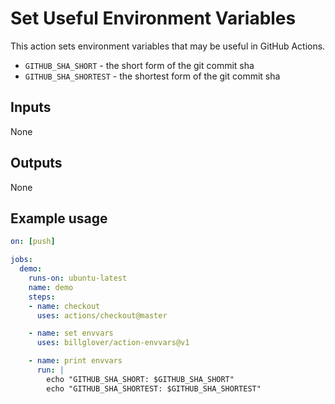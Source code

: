 # Set Useful Environment Variables

This action sets environment variables that may be useful in GitHub Actions.

* `GITHUB_SHA_SHORT` - the short form of the git commit sha
* `GITHUB_SHA_SHORTEST` - the shortest form of the git commit sha

## Inputs

None

## Outputs

None

## Example usage

```yaml
on: [push]

jobs:
  demo:
    runs-on: ubuntu-latest
    name: demo
    steps:
    - name: checkout
      uses: actions/checkout@master

    - name: set envvars
      uses: billglover/action-envvars@v1

    - name: print envvars
      run: |
        echo "GITHUB_SHA_SHORT: $GITHUB_SHA_SHORT"
        echo "GITHUB_SHA_SHORTEST: $GITHUB_SHA_SHORTEST"
```